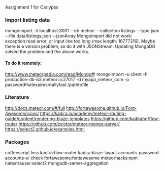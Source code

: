 Assignment 1 for Carlypso 

### Import listing data
mongoimport -h localhost:3001 --db meteor --collection listings --type json --file data/listings.json --jsonArray 
Mongoimport did not work: exception:read error, or input line too long (max length: 16777216). Maybe there is a version problem, so do it with JSONStream. Updating MongoDB solved the problem and the above works.
#### To do it remotely:
http://www.meteorpedia.com/read/Mongo#!
mongoimport -u client -h production-db-b2.meteor.io:27017 -d myapp_meteor_com -p passwordthatexpiresreallyfast /pathtofile 

### Literature
http://docs.meteor.com/#/full
http://fortawesome.github.io/Font-Awesome/icons/
https://kadira.io/academy/meteor-routing-guide/content/rendering-blaze-templates
https://github.com/kadirahq/flow-router
https://github.com/zvictor/meteor-mongo-server/
https://select2.github.io/examples.html

### Packages
coffeescript 
less 
kadira:flow-router 
kadira:blaze-layout 
accounts-password 
accounts-ui check 
fortawesome:fontawesome 
meteorhacks:npm 
natestrauser:select2
mongodb-server-aggregation